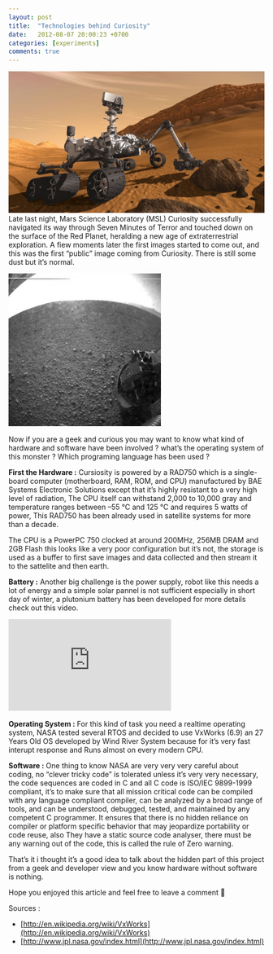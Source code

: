 ```yaml
---
layout: post
title:  "Technologies behind Curiosity"
date:   2012-08-07 20:00:23 +0700
categories: [experiments]
comments: true
---
```


![](/static/img/upload/technologies-behind-curiosity/robot.jpg?:xl:center:)   
Late last night, Mars Science Laboratory (MSL) Curiosity successfully navigated its way through Seven Minutes of Terror and touched down on the surface of the Red Planet, heralding a new age of extraterrestrial exploration.
 A fiew moments later the first images started to come out, and this was the first “public” image
coming from Curiosity.  There is still some dust but it’s normal.

![](/static/img/upload/technologies-behind-curiosity/first_shot.jpg?:s:left:rspace:)

Now if you are a geek and curious you may want to know what kind of hardware and software have been involved ? what’s the operating system of this monster ? Which programing language has been used ?

**First the Hardware :** Cursiosity is powered by a RAD750 which is a single-board computer (motherboard, RAM, ROM, and CPU)  manufactured by BAE Systems Electronic Solutions except that it’s highly resistant to a very high level of radiation,  The CPU itself can withstand 2,000 to 10,000 gray and temperature ranges between –55 °C and 125 °C and requires 5 watts of power, This RAD750 has been already used in satellite systems for more than a decade.

The CPU is a PowerPC 750 clocked at around 200MHz,  256MB DRAM and 2GB Flash this looks like a very poor configuration but it’s not, the storage is used as a buffer to first save images and data collected and then stream it to the sattelite and then earth.

**Battery :** Another big challenge is the power supply, robot like this needs a lot of energy and a simple solar pannel is not sufficient especially in short day of winter, a plutonium battery has been developed for more details check out this video.

<iframe width="320" height="180" src="https://www.youtube.com/embed/1JOPW8aAcgE" frameborder="0" allow="accelerometer; autoplay; encrypted-media; gyroscope; picture-in-picture" allowfullscreen></iframe>

**Operating System :** For this kind of task you need a realtime operating system, NASA tested several RTOS and decided to use VxWorks (6.9) an 27 Years Old OS developed by Wind River System because for it’s very fast interupt response and Runs almost on every modern CPU.

**Software :**  One thing to know NASA are very very very careful about coding, no “clever tricky code” is tolerated unless it’s very very necessary, the code sequences are coded in C and all C code is ISO/IEC 9899-1999 compliant, it’s to make sure that all mission critical code can be compiled with any language compliant compiler, can be analyzed by a broad range of tools, and can be understood, debugged, tested, and maintained by any competent C programmer. It ensures that there is no hidden reliance on compiler or platform specific behavior that may jeopardize portability or code reuse, also They have a static source code  analyser, there must be any warning out of the code, this is called the rule of Zero warning.

That’s it i thought it’s a good idea to talk about the hidden part of this project from a geek and developer view and you know hardware without software is nothing.

Hope you enjoyed this article and feel free to leave a comment 🙂

Sources :
+ [http://en.wikipedia.org/wiki/VxWorks](http://en.wikipedia.org/wiki/VxWorks)  
+ [http://www.jpl.nasa.gov/index.html](http://www.jpl.nasa.gov/index.html)
